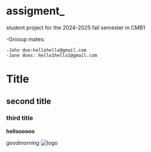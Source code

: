 # assigment_
student project for the 2024-2025 fall semester in CMB1


-Grooup mates:


    -John doe:hellohello@gmail.com
    -Jane does: hello1hello1@gmail.com
# Title 
## second title
### third title
**helloooooo**


_goodmorning_
![logo](https://duckduckgo.com/?q=istanbul+universitesi+logo&iax=images&ia=images&iai=https%3A%2F%2Fcdn.freebiesupply.com%2Flogos%2Fthumbs%2F2x%2Fistanbul-universitesi-logo.png)
